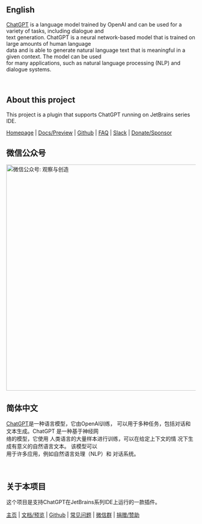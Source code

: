 <!-- Plugin description -->

## English

[ChatGPT](https://chat.openai.com/chat) is a language model trained
by OpenAI and can be used for a variety of tasks, including dialogue
and <br />text generation.  ChatGPT is a neural network-based model that is
trained on large amounts of human language <br />data and is able to generate
natural language text that is meaningful in a given context. The model
can be used <br />for many applications, such as natural language processing
(NLP) and dialogue systems.

<br/>

## About this project

This project is a plugin that supports ChatGPT running on JetBrains series IDE.

[Homepage](https://plugins.jetbrains.com/plugin/20603-chatgpt) |
[Docs/Preview](https://chatgpt.en.obiscr.com) |
[Github](https://github.com/obiscr/ChatGPT) |
[FAQ](https://chatgpt.en.obiscr.com/faq/) |
[Slack](https://join.slack.com/t/observercreator/shared_invite/zt-14g3dnzkx-FGJM_WgY~vj0bJINTHQSAA) |
[Donate/Sponsor](https://chatgpt.en.obiscr.com/donate/)

## 微信公众号

<img alt="微信公众号: 观察与创造" width="600" src="https://user-images.githubusercontent.com/28687074/224671786-ecb449a1-4901-4690-bef5-b8d03a8120fa.png" />

## 简体中文

[ChatGPT](https://chat.openai.com/chat)是一种语言模型，它由OpenAI训练，
可以用于多种任务，包括对话和文本生成。ChatGPT 是一种基于神经网<br />络的模型，它使用
人类语言的大量样本进行训练，可以在给定上下文的情 况下生成有意义的自然语言文本。
该模型可以<br />用于许多应用，例如自然语言处理（NLP）和 对话系统。

<br/>

## 关于本项目

这个项目是支持ChatGPT在JetBrains系列IDE上运行的一款插件。

[主页](https://plugins.jetbrains.com/plugin/20603-chatgpt) |
[文档/预览](https://chatgpt.cn.obiscr.com) |
[Github](https://github.com/obiscr/ChatGPT) |
[常见问题](https://chatgpt.cn.obiscr.com/faq/) |
[微信群](https://www.obiscr.com/article/Wechat-group-is-now-open) |
[捐赠/赞助](https://chatgpt.cn.obiscr.com/donate/)

<!-- Plugin description end -->
